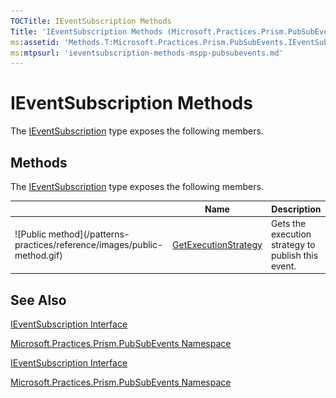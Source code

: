 ```yaml
---
TOCTitle: IEventSubscription Methods
Title: 'IEventSubscription Methods (Microsoft.Practices.Prism.PubSubEvents)'
ms:assetid: 'Methods.T:Microsoft.Practices.Prism.PubSubEvents.IEventSubscription'
ms:mtpsurl: 'ieventsubscription-methods-mspp-pubsubevents.md'
---
```



# IEventSubscription Methods

The [IEventSubscription](/patterns-practices/reference/ieventsubscription-interface-mspp-pubsubevents) type exposes the following members.

## Methods

The [IEventSubscription](/patterns-practices/reference/mspp-mvvm-namespace.ieventsubscription) type exposes the following members.

<table>

<thead>
<tr class="header">
<th> </th>
<th>Name</th>
<th>Description</th>
</tr>
</thead>
<tbody>
<tr class="odd">
<td>![Public method](/patterns-practices/reference/images/public-method.gif)</td>
<td><a href="/patterns-practices/reference/mspp-mvvm-namespace.ieventsubscription.getexecutionstrategy">GetExecutionStrategy</a></td>
<td><div class="summary">
Gets the execution strategy to publish this event.
</div></td>
</tr>
</tbody>
</table>

## See Also

[IEventSubscription Interface](/patterns-practices/reference/ieventsubscription-interface-mspp-pubsubevents)

[Microsoft.Practices.Prism.PubSubEvents Namespace](/patterns-practices/reference/mspp-pubsubevents-namespace)

[IEventSubscription Interface](/patterns-practices/reference/mspp-mvvm-namespace.ieventsubscription)

[Microsoft.Practices.Prism.PubSubEvents Namespace](/patterns-practices/reference/mspp-mvvm-namespace)
